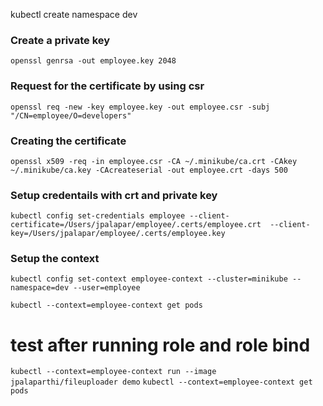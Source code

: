 kubectl create namespace dev

### Create a private key

```openssl genrsa -out employee.key 2048```

### Request for the certificate by using csr

```openssl req -new -key employee.key -out employee.csr -subj "/CN=employee/O=developers"```

### Creating the certificate 

```openssl x509 -req -in employee.csr -CA ~/.minikube/ca.crt -CAkey ~/.minikube/ca.key -CAcreateserial -out employee.crt -days 500```

### Setup credentails with crt and private key

```kubectl config set-credentials employee --client-certificate=/Users/jpalapar/employee/.certs/employee.crt  --client-key=/Users/jpalapar/employee/.certs/employee.key```

### Setup the context

```kubectl config set-context employee-context --cluster=minikube --namespace=dev --user=employee```

```kubectl --context=employee-context get pods```

# test after running role and role bind

```kubectl --context=employee-context run --image jpalaparthi/fileuploader demo```
```kubectl --context=employee-context get pods```